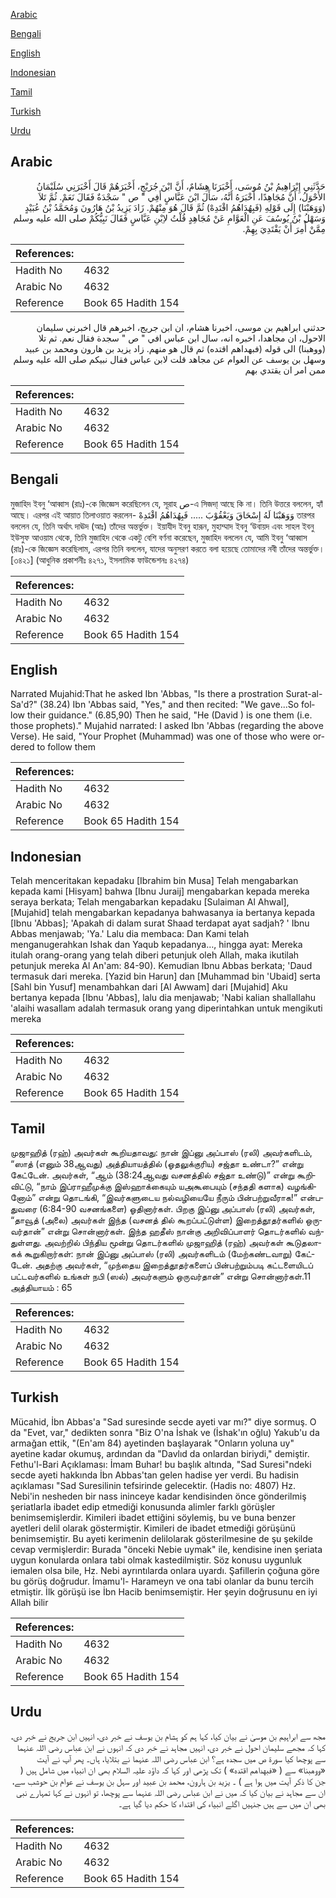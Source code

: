 [Arabic](#arabic)

[Bengali](#bengali)

[English](#english)

[Indonesian](#indonesian)

[Tamil](#tamil)

[Turkish](#turkish)

[Urdu](#urdu)

## Arabic


<div dir="rtl" lang="ar" style={{fontSize:'larger',backgroundColor:'#f8f9fa',padding:20}}>
حَدَّثَنِي إِبْرَاهِيمُ بْنُ مُوسَى، أَخْبَرَنَا هِشَامٌ، أَنَّ ابْنَ جُرَيْجٍ، أَخْبَرَهُمْ قَالَ أَخْبَرَنِي سُلَيْمَانُ الأَحْوَلُ، أَنَّ مُجَاهِدًا، أَخْبَرَهُ أَنَّهُ، سَأَلَ ابْنَ عَبَّاسٍ أَفِي ‏"‏ ص ‏"‏ سَجْدَةٌ فَقَالَ نَعَمْ‏.‏ ثُمَّ تَلاَ ‏(‏وَوَهَبْنَا‏)‏ إِلَى قَوْلِهِ ‏(‏فَبِهُدَاهُمُ اقْتَدِهْ‏)‏ ثُمَّ قَالَ هُوَ مِنْهُمْ‏.‏ زَادَ يَزِيدُ بْنُ هَارُونَ وَمُحَمَّدُ بْنُ عُبَيْدٍ وَسَهْلُ بْنُ يُوسُفَ عَنِ الْعَوَّامِ عَنْ مُجَاهِدٍ قُلْتُ لاِبْنِ عَبَّاسٍ فَقَالَ نَبِيُّكُمْ صلى الله عليه وسلم مِمَّنْ أُمِرَ أَنْ يَقْتَدِيَ بِهِمْ‏.‏
</div>
<div style={{backgroundColor:'#f8f9fa',padding:20, marginBottom: 10}}><table> <thead> <tr> <th>References:</th> <th></th> </tr> </thead> <tbody><tr><td>Hadith No</td><td>4632</td></tr><tr><td>Arabic No</td><td>4632</td></tr><tr><td>Reference</td><td>Book 65 Hadith 154</td></tr></tbody></table></div>


<div dir="rtl" lang="ar" style={{fontSize:'larger',backgroundColor:'#f8f9fa',padding:20}}>
حدثني ابراهيم بن موسى، اخبرنا هشام، ان ابن جريج، اخبرهم قال اخبرني سليمان الاحول، ان مجاهدا، اخبره انه، سال ابن عباس افي " ص " سجدة فقال نعم. ثم تلا (ووهبنا) الى قوله (فبهداهم اقتده) ثم قال هو منهم. زاد يزيد بن هارون ومحمد بن عبيد وسهل بن يوسف عن العوام عن مجاهد قلت لابن عباس فقال نبيكم صلى الله عليه وسلم ممن امر ان يقتدي بهم
</div>
<div style={{backgroundColor:'#f8f9fa',padding:20, marginBottom: 10}}><table> <thead> <tr> <th>References:</th> <th></th> </tr> </thead> <tbody><tr><td>Hadith No</td><td>4632</td></tr><tr><td>Arabic No</td><td>4632</td></tr><tr><td>Reference</td><td>Book 65 Hadith 154</td></tr></tbody></table></div>

## Bengali


<div dir="ltr" lang="bn" style={{fontSize:'larger',backgroundColor:'#f8f9fa',padding:20}}>
মুজাহিদ ইবনু ‘আব্বাস (রাঃ)-কে জিজ্ঞেস করেছিলেন যে, সূরাহ ص-এ সিজদা্ আছে কি না। তিনি উত্তরে বললেন, হ্যাঁ আছে। এরপর এই আয়াত তিলাওয়াত করলেন- وَوَهَبْنَا لَهُ إِسْحَاقَ وَيَعْقُوْبَ ..... فَبِهُدَاهُمُ اقْتَدِهْ তারপর বললেন যে, তিনি অর্থাৎ দাঊদ (আঃ) তাঁদের অন্তর্ভুক্ত। ইয়াযীদ ইবনু হারূন, মুহাম্মাদ ইবনু ‘উবায়দ এবং সাহল ইবনু ইউসুফ আওয়াম থেকে, তিনি মুজাহিদ থেকে একটু বেশি বর্ণনা করেছেন, মুজাহিদ বললেন যে, আমি ইবনু ‘আব্বাস (রাঃ)-কে জিজ্ঞেস করেছিলাম, এরপর তিনি বললেন, যাদের অনুসরণ করতে বলা হয়েছে তোমাদের নবী তাঁদের অন্তর্ভুক্ত। [৩৪২১] (আধুনিক প্রকাশনীঃ ৪২৭১, ইসলামিক ফাউন্ডেশনঃ ৪২৭৪)
</div>
<div style={{backgroundColor:'#f8f9fa',padding:20, marginBottom: 10}}><table> <thead> <tr> <th>References:</th> <th></th> </tr> </thead> <tbody><tr><td>Hadith No</td><td>4632</td></tr><tr><td>Arabic No</td><td>4632</td></tr><tr><td>Reference</td><td>Book 65 Hadith 154</td></tr></tbody></table></div>

## English


<div dir="ltr" lang="en" style={{fontSize:'larger',backgroundColor:'#f8f9fa',padding:20}}>
Narrated Mujahid:That he asked Ibn 'Abbas, "Is there a prostration Surat-al-Sa'd?" (38.24) Ibn 'Abbas said, "Yes," and then recited: "We gave...So follow their guidance." (6.85,90) Then he said, "He (David ) is one them (i.e. those prophets)." Mujahid narrated: I asked Ibn 'Abbas (regarding the above Verse). He said, "Your Prophet (Muhammad) was one of those who were ordered to follow them
</div>
<div style={{backgroundColor:'#f8f9fa',padding:20, marginBottom: 10}}><table> <thead> <tr> <th>References:</th> <th></th> </tr> </thead> <tbody><tr><td>Hadith No</td><td>4632</td></tr><tr><td>Arabic No</td><td>4632</td></tr><tr><td>Reference</td><td>Book 65 Hadith 154</td></tr></tbody></table></div>

## Indonesian


<div dir="ltr" lang="id" style={{fontSize:'larger',backgroundColor:'#f8f9fa',padding:20}}>
Telah menceritakan kepadaku [Ibrahim bin Musa] Telah mengabarkan kepada kami [Hisyam] bahwa [Ibnu Juraij] mengabarkan kepada mereka seraya berkata; Telah mengabarkan kepadaku [Sulaiman Al Ahwal], [Mujahid] telah mengabarkan kepadanya bahwasanya ia bertanya kepada [Ibnu 'Abbas]; 'Apakah di dalam surat Shaad terdapat ayat sadjah? ' Ibnu Abbas menjawab; 'Ya.' Lalu dia membaca: Dan Kami telah menganugerahkan Ishak dan Yaqub kepadanya…, hingga ayat: Mereka itulah orang-orang yang telah diberi petunjuk oleh Allah, maka ikutilah petunjuk mereka Al An'am: 84-90). Kemudian Ibnu Abbas berkata; 'Daud termasuk dari mereka. [Yazid bin Harun] dan [Muhammad bin 'Ubaid] serta [Sahl bin Yusuf] menambahkan dari [Al Awwam] dari [Mujahid] Aku bertanya kepada [Ibnu 'Abbas], lalu dia menjawab; 'Nabi kalian shallallahu 'alaihi wasallam adalah termasuk orang yang diperintahkan untuk mengikuti mereka
</div>
<div style={{backgroundColor:'#f8f9fa',padding:20, marginBottom: 10}}><table> <thead> <tr> <th>References:</th> <th></th> </tr> </thead> <tbody><tr><td>Hadith No</td><td>4632</td></tr><tr><td>Arabic No</td><td>4632</td></tr><tr><td>Reference</td><td>Book 65 Hadith 154</td></tr></tbody></table></div>

## Tamil


<div dir="ltr" lang="ta" style={{fontSize:'larger',backgroundColor:'#f8f9fa',padding:20}}>
முஜாஹித் (ரஹ்) அவர்கள் கூறியதாவது: நான் இப்னு அப்பாஸ் (ரலி) அவர்களிடம், “ஸாத் (எனும் 38ஆவது) அத்தியாயத்தில் (ஓதலுக்குரிய) சஜ்தா உண்டா?” என்று கேட்டேன். அவர்கள், “ஆம் (38:24ஆவது வசனத்தில் சஜ்தா உண்டு)” என்று கூறிவிட்டு, “நாம் இப்ராஹீமுக்கு இஸ்ஹாக்கையும் யஅகூபையும் (சந்ததி களாக) வழங்கினோம்” என்று தொடங்கி, “இவர்களுடைய நல்வழியையே நீரும் பின்பற்றுவீராக!” என்பதுவரை (6:84-90 வசனங்களை) ஓதினார்கள். பிறகு இப்னு அப்பாஸ் (ரலி) அவர்கள், “தாவூத் (அலை) அவர்கள் இந்த (வசனத் தில் கூறப்பட்டுள்ள) இறைத்தூதர்களில் ஒருவர்தான்” என்று சொன்னார்கள். இந்த ஹதீஸ் நான்கு அறிவிப்பாளர் தொடர்களில் வந்துள்ளது. அவற்றில் பிந்திய மூன்று தொடர்களில் முஜாஹித் (ரஹ்) அவர்கள் கூடுதலாகக் கூறுகிறார்கள்: நான் இப்னு அப்பாஸ் (ரலி) அவர்களிடம் (மேற்கண்டவாறு) கேட்டேன். அதற்கு அவர்கள், “முந்தைய இறைத்தூதர்களைப் பின்பற்றும்படி கட்டளையிடப் பட்டவர்களில் உங்கள் நபி (ஸல்) அவர்களும் ஒருவர்தான்” என்று சொன்னார்கள்.11 அத்தியாயம் : 65
</div>
<div style={{backgroundColor:'#f8f9fa',padding:20, marginBottom: 10}}><table> <thead> <tr> <th>References:</th> <th></th> </tr> </thead> <tbody><tr><td>Hadith No</td><td>4632</td></tr><tr><td>Arabic No</td><td>4632</td></tr><tr><td>Reference</td><td>Book 65 Hadith 154</td></tr></tbody></table></div>

## Turkish


<div dir="ltr" lang="tr" style={{fontSize:'larger',backgroundColor:'#f8f9fa',padding:20}}>
Mücahid, İbn Abbas'a "Sad suresinde secde ayeti var mı?" diye sormuş. O da "Evet, var," dedikten sonra "Biz O'na İshak ve (İshak'ın oğlu) Yakub'u da armağan ettik, "(En'am 84) ayetinden başlayarak "Onların yoluna uy" ayetine kadar okumuş, ardından da "Davlıd da onlardan biriydi," demiştir. Fethu'l-Bari Açıklaması: İmam Buhar! bu başlık altında, "Sad Suresi"ndeki secde ayeti hakkında İbn Abbas'tan gelen hadise yer verdi. Bu hadisin açıklaması "Sad Suresilinin tefsirinde gelecektir. (Hadis no: 4807) Hz. Nebi'in nesheden bir nass ininceye kadar kendisinden önce gönderilmiş şeriatlarla ibadet edip etmediği konusunda alimler farklı görüşler benimsemişlerdir. Kimileri ibadet ettiğini söylemiş, bu ve buna benzer ayetleri delil olarak göstermiştir. Kimileri de ibadet etmediği görüşünü benimsemiştir. Bu ayeti kerimenin delilolarak gösterilmesine de şu şekilde cevap vermişlerdir: Burada "önceki Nebie uymak" ile, kendisine inen şeriata uygun konularda onlara tabi olmak kastedilmiştir. Söz konusu uygunluk iemalen olsa bile, Hz. Nebi ayrıntılarda onlara uyardı. Şafillerin çoğuna göre bu görüş doğrudur. İmamu'l- Harameyn ve ona tabi olanlar da bunu tercih etmiştir. İlk görüşü ise İbn Hacib benimsemiştir. Her şeyin doğrusunu en iyi Allah bilir
</div>
<div style={{backgroundColor:'#f8f9fa',padding:20, marginBottom: 10}}><table> <thead> <tr> <th>References:</th> <th></th> </tr> </thead> <tbody><tr><td>Hadith No</td><td>4632</td></tr><tr><td>Arabic No</td><td>4632</td></tr><tr><td>Reference</td><td>Book 65 Hadith 154</td></tr></tbody></table></div>

## Urdu


<div dir="rtl" lang="ur" style={{fontSize:'larger',backgroundColor:'#f8f9fa',padding:20}}>
مجھ سے ابراہیم بن موسیٰ نے بیان کیا، کہا ہم کو ہشام بن یوسف نے خبر دی، انہیں ابن جریج نے خبر دی، کہا کہ مجھے سلیمان احول نے خبر دی، انہیں مجاہد نے خبر دی کہ انہوں نے ابن عباس رضی اللہ عنہما سے پوچھا کیا سورۃ ص میں سجدہ ہے؟ ابن عباس رضی اللہ عنہما نے بتلایا، ہاں۔ پھر آپ نے آیت «ووهبنا‏» سے ( «فبهداهم اقتده‏» ) تک پڑھی اور کہا کہ داؤد علیہ السلام بھی ان انبیاء میں شامل ہیں ( جن کا ذکر آیت میں ہوا ہے ) ۔ یزید بن ہارون، محمد بن عبید اور سہل بن یوسف نے عوام بن حوشب سے، ان سے مجاہد نے بیان کیا کہ میں نے ابن عباس رضی اللہ عنہما سے پوچھا، تو انہوں نے کہا تمہارے نبی بھی ان میں سے ہیں جنہیں اگلے انبیاء کی اقتداء کا حکم دیا گیا ہے۔
</div>
<div style={{backgroundColor:'#f8f9fa',padding:20, marginBottom: 10}}><table> <thead> <tr> <th>References:</th> <th></th> </tr> </thead> <tbody><tr><td>Hadith No</td><td>4632</td></tr><tr><td>Arabic No</td><td>4632</td></tr><tr><td>Reference</td><td>Book 65 Hadith 154</td></tr></tbody></table></div>